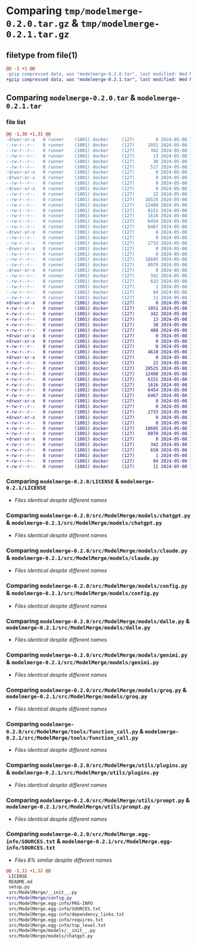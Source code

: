 # Comparing `tmp/modelmerge-0.2.0.tar.gz` & `tmp/modelmerge-0.2.1.tar.gz`

## filetype from file(1)

```diff
@@ -1 +1 @@
-gzip compressed data, was "modelmerge-0.2.0.tar", last modified: Wed May  8 19:06:28 2024, max compression
+gzip compressed data, was "modelmerge-0.2.1.tar", last modified: Wed May  8 19:12:13 2024, max compression
```

## Comparing `modelmerge-0.2.0.tar` & `modelmerge-0.2.1.tar`

### file list

```diff
@@ -1,30 +1,31 @@
-drwxr-xr-x   0 runner    (1001) docker     (127)        0 2024-05-08 19:06:28.552159 modelmerge-0.2.0/
--rw-r--r--   0 runner    (1001) docker     (127)     1051 2024-05-08 19:06:20.000000 modelmerge-0.2.0/LICENSE
--rw-r--r--   0 runner    (1001) docker     (127)      342 2024-05-08 19:06:28.552159 modelmerge-0.2.0/PKG-INFO
--rw-r--r--   0 runner    (1001) docker     (127)       13 2024-05-08 19:06:20.000000 modelmerge-0.2.0/README.md
--rw-r--r--   0 runner    (1001) docker     (127)       38 2024-05-08 19:06:28.552159 modelmerge-0.2.0/setup.cfg
--rw-r--r--   0 runner    (1001) docker     (127)      517 2024-05-08 19:06:20.000000 modelmerge-0.2.0/setup.py
-drwxr-xr-x   0 runner    (1001) docker     (127)        0 2024-05-08 19:06:28.548159 modelmerge-0.2.0/src/
-drwxr-xr-x   0 runner    (1001) docker     (127)        0 2024-05-08 19:06:28.548159 modelmerge-0.2.0/src/ModelMerge/
--rw-r--r--   0 runner    (1001) docker     (127)        0 2024-05-08 19:06:20.000000 modelmerge-0.2.0/src/ModelMerge/__init__.py
-drwxr-xr-x   0 runner    (1001) docker     (127)        0 2024-05-08 19:06:28.552159 modelmerge-0.2.0/src/ModelMerge/models/
--rw-r--r--   0 runner    (1001) docker     (127)       22 2024-05-08 19:06:20.000000 modelmerge-0.2.0/src/ModelMerge/models/__init__.py
--rw-r--r--   0 runner    (1001) docker     (127)    28525 2024-05-08 19:06:20.000000 modelmerge-0.2.0/src/ModelMerge/models/chatgpt.py
--rw-r--r--   0 runner    (1001) docker     (127)    12408 2024-05-08 19:06:20.000000 modelmerge-0.2.0/src/ModelMerge/models/claude.py
--rw-r--r--   0 runner    (1001) docker     (127)     6151 2024-05-08 19:06:20.000000 modelmerge-0.2.0/src/ModelMerge/models/config.py
--rw-r--r--   0 runner    (1001) docker     (127)     1616 2024-05-08 19:06:20.000000 modelmerge-0.2.0/src/ModelMerge/models/dalle.py
--rw-r--r--   0 runner    (1001) docker     (127)     6454 2024-05-08 19:06:20.000000 modelmerge-0.2.0/src/ModelMerge/models/genimi.py
--rw-r--r--   0 runner    (1001) docker     (127)     6467 2024-05-08 19:06:20.000000 modelmerge-0.2.0/src/ModelMerge/models/groq.py
-drwxr-xr-x   0 runner    (1001) docker     (127)        0 2024-05-08 19:06:28.552159 modelmerge-0.2.0/src/ModelMerge/tools/
--rw-r--r--   0 runner    (1001) docker     (127)        0 2024-05-08 19:06:20.000000 modelmerge-0.2.0/src/ModelMerge/tools/__init__.py
--rw-r--r--   0 runner    (1001) docker     (127)     2733 2024-05-08 19:06:20.000000 modelmerge-0.2.0/src/ModelMerge/tools/function_call.py
-drwxr-xr-x   0 runner    (1001) docker     (127)        0 2024-05-08 19:06:28.552159 modelmerge-0.2.0/src/ModelMerge/utils/
--rw-r--r--   0 runner    (1001) docker     (127)        0 2024-05-08 19:06:20.000000 modelmerge-0.2.0/src/ModelMerge/utils/__init__.py
--rw-r--r--   0 runner    (1001) docker     (127)    18685 2024-05-08 19:06:20.000000 modelmerge-0.2.0/src/ModelMerge/utils/plugins.py
--rw-r--r--   0 runner    (1001) docker     (127)     8070 2024-05-08 19:06:20.000000 modelmerge-0.2.0/src/ModelMerge/utils/prompt.py
-drwxr-xr-x   0 runner    (1001) docker     (127)        0 2024-05-08 19:06:28.552159 modelmerge-0.2.0/src/ModelMerge.egg-info/
--rw-r--r--   0 runner    (1001) docker     (127)      342 2024-05-08 19:06:28.000000 modelmerge-0.2.0/src/ModelMerge.egg-info/PKG-INFO
--rw-r--r--   0 runner    (1001) docker     (127)      633 2024-05-08 19:06:28.000000 modelmerge-0.2.0/src/ModelMerge.egg-info/SOURCES.txt
--rw-r--r--   0 runner    (1001) docker     (127)        1 2024-05-08 19:06:28.000000 modelmerge-0.2.0/src/ModelMerge.egg-info/dependency_links.txt
--rw-r--r--   0 runner    (1001) docker     (127)       84 2024-05-08 19:06:28.000000 modelmerge-0.2.0/src/ModelMerge.egg-info/requires.txt
--rw-r--r--   0 runner    (1001) docker     (127)       11 2024-05-08 19:06:28.000000 modelmerge-0.2.0/src/ModelMerge.egg-info/top_level.txt
+drwxr-xr-x   0 runner    (1001) docker     (127)        0 2024-05-08 19:12:13.303237 modelmerge-0.2.1/
+-rw-r--r--   0 runner    (1001) docker     (127)     1051 2024-05-08 19:12:04.000000 modelmerge-0.2.1/LICENSE
+-rw-r--r--   0 runner    (1001) docker     (127)      342 2024-05-08 19:12:13.303237 modelmerge-0.2.1/PKG-INFO
+-rw-r--r--   0 runner    (1001) docker     (127)       13 2024-05-08 19:12:04.000000 modelmerge-0.2.1/README.md
+-rw-r--r--   0 runner    (1001) docker     (127)       38 2024-05-08 19:12:13.303237 modelmerge-0.2.1/setup.cfg
+-rw-r--r--   0 runner    (1001) docker     (127)      488 2024-05-08 19:12:04.000000 modelmerge-0.2.1/setup.py
+drwxr-xr-x   0 runner    (1001) docker     (127)        0 2024-05-08 19:12:13.299237 modelmerge-0.2.1/src/
+drwxr-xr-x   0 runner    (1001) docker     (127)        0 2024-05-08 19:12:13.299237 modelmerge-0.2.1/src/ModelMerge/
+-rw-r--r--   0 runner    (1001) docker     (127)        0 2024-05-08 19:12:04.000000 modelmerge-0.2.1/src/ModelMerge/__init__.py
+-rw-r--r--   0 runner    (1001) docker     (127)     4610 2024-05-08 19:12:04.000000 modelmerge-0.2.1/src/ModelMerge/config.py
+drwxr-xr-x   0 runner    (1001) docker     (127)        0 2024-05-08 19:12:13.303237 modelmerge-0.2.1/src/ModelMerge/models/
+-rw-r--r--   0 runner    (1001) docker     (127)       22 2024-05-08 19:12:04.000000 modelmerge-0.2.1/src/ModelMerge/models/__init__.py
+-rw-r--r--   0 runner    (1001) docker     (127)    28525 2024-05-08 19:12:04.000000 modelmerge-0.2.1/src/ModelMerge/models/chatgpt.py
+-rw-r--r--   0 runner    (1001) docker     (127)    12408 2024-05-08 19:12:04.000000 modelmerge-0.2.1/src/ModelMerge/models/claude.py
+-rw-r--r--   0 runner    (1001) docker     (127)     6151 2024-05-08 19:12:04.000000 modelmerge-0.2.1/src/ModelMerge/models/config.py
+-rw-r--r--   0 runner    (1001) docker     (127)     1616 2024-05-08 19:12:04.000000 modelmerge-0.2.1/src/ModelMerge/models/dalle.py
+-rw-r--r--   0 runner    (1001) docker     (127)     6454 2024-05-08 19:12:04.000000 modelmerge-0.2.1/src/ModelMerge/models/genimi.py
+-rw-r--r--   0 runner    (1001) docker     (127)     6467 2024-05-08 19:12:04.000000 modelmerge-0.2.1/src/ModelMerge/models/groq.py
+drwxr-xr-x   0 runner    (1001) docker     (127)        0 2024-05-08 19:12:13.303237 modelmerge-0.2.1/src/ModelMerge/tools/
+-rw-r--r--   0 runner    (1001) docker     (127)        0 2024-05-08 19:12:04.000000 modelmerge-0.2.1/src/ModelMerge/tools/__init__.py
+-rw-r--r--   0 runner    (1001) docker     (127)     2733 2024-05-08 19:12:04.000000 modelmerge-0.2.1/src/ModelMerge/tools/function_call.py
+drwxr-xr-x   0 runner    (1001) docker     (127)        0 2024-05-08 19:12:13.303237 modelmerge-0.2.1/src/ModelMerge/utils/
+-rw-r--r--   0 runner    (1001) docker     (127)        0 2024-05-08 19:12:04.000000 modelmerge-0.2.1/src/ModelMerge/utils/__init__.py
+-rw-r--r--   0 runner    (1001) docker     (127)    18685 2024-05-08 19:12:04.000000 modelmerge-0.2.1/src/ModelMerge/utils/plugins.py
+-rw-r--r--   0 runner    (1001) docker     (127)     8070 2024-05-08 19:12:04.000000 modelmerge-0.2.1/src/ModelMerge/utils/prompt.py
+drwxr-xr-x   0 runner    (1001) docker     (127)        0 2024-05-08 19:12:13.303237 modelmerge-0.2.1/src/ModelMerge.egg-info/
+-rw-r--r--   0 runner    (1001) docker     (127)      342 2024-05-08 19:12:13.000000 modelmerge-0.2.1/src/ModelMerge.egg-info/PKG-INFO
+-rw-r--r--   0 runner    (1001) docker     (127)      658 2024-05-08 19:12:13.000000 modelmerge-0.2.1/src/ModelMerge.egg-info/SOURCES.txt
+-rw-r--r--   0 runner    (1001) docker     (127)        1 2024-05-08 19:12:13.000000 modelmerge-0.2.1/src/ModelMerge.egg-info/dependency_links.txt
+-rw-r--r--   0 runner    (1001) docker     (127)       84 2024-05-08 19:12:13.000000 modelmerge-0.2.1/src/ModelMerge.egg-info/requires.txt
+-rw-r--r--   0 runner    (1001) docker     (127)       11 2024-05-08 19:12:13.000000 modelmerge-0.2.1/src/ModelMerge.egg-info/top_level.txt
```

### Comparing `modelmerge-0.2.0/LICENSE` & `modelmerge-0.2.1/LICENSE`

 * *Files identical despite different names*

### Comparing `modelmerge-0.2.0/src/ModelMerge/models/chatgpt.py` & `modelmerge-0.2.1/src/ModelMerge/models/chatgpt.py`

 * *Files identical despite different names*

### Comparing `modelmerge-0.2.0/src/ModelMerge/models/claude.py` & `modelmerge-0.2.1/src/ModelMerge/models/claude.py`

 * *Files identical despite different names*

### Comparing `modelmerge-0.2.0/src/ModelMerge/models/config.py` & `modelmerge-0.2.1/src/ModelMerge/models/config.py`

 * *Files identical despite different names*

### Comparing `modelmerge-0.2.0/src/ModelMerge/models/dalle.py` & `modelmerge-0.2.1/src/ModelMerge/models/dalle.py`

 * *Files identical despite different names*

### Comparing `modelmerge-0.2.0/src/ModelMerge/models/genimi.py` & `modelmerge-0.2.1/src/ModelMerge/models/genimi.py`

 * *Files identical despite different names*

### Comparing `modelmerge-0.2.0/src/ModelMerge/models/groq.py` & `modelmerge-0.2.1/src/ModelMerge/models/groq.py`

 * *Files identical despite different names*

### Comparing `modelmerge-0.2.0/src/ModelMerge/tools/function_call.py` & `modelmerge-0.2.1/src/ModelMerge/tools/function_call.py`

 * *Files identical despite different names*

### Comparing `modelmerge-0.2.0/src/ModelMerge/utils/plugins.py` & `modelmerge-0.2.1/src/ModelMerge/utils/plugins.py`

 * *Files identical despite different names*

### Comparing `modelmerge-0.2.0/src/ModelMerge/utils/prompt.py` & `modelmerge-0.2.1/src/ModelMerge/utils/prompt.py`

 * *Files identical despite different names*

### Comparing `modelmerge-0.2.0/src/ModelMerge.egg-info/SOURCES.txt` & `modelmerge-0.2.1/src/ModelMerge.egg-info/SOURCES.txt`

 * *Files 8% similar despite different names*

```diff
@@ -1,11 +1,12 @@
 LICENSE
 README.md
 setup.py
 src/ModelMerge/__init__.py
+src/ModelMerge/config.py
 src/ModelMerge.egg-info/PKG-INFO
 src/ModelMerge.egg-info/SOURCES.txt
 src/ModelMerge.egg-info/dependency_links.txt
 src/ModelMerge.egg-info/requires.txt
 src/ModelMerge.egg-info/top_level.txt
 src/ModelMerge/models/__init__.py
 src/ModelMerge/models/chatgpt.py
```

